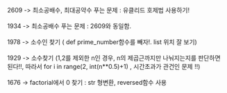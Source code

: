 2609 -> 최소공배수, 최대공약수 푸는 문제 : 유클리드 호제법 사용하기! <br/><br/>
1934 -> 최소공배수 푸는 문제 : 2609와 동일함.<br/><br/>
1978 -> 소수인 찾기 ( def prime_number함수를 빼자!. list 위치 잘 보기)<br/><br/>
1929 -> 소수찾기 (1,2를 제외한 n인 경우, n의 제곱근까지만 나눠지는지를 판단하면 된다!!, 따라서 for i in range(2, int(n**0.5)+1) , 시간초과가 관건인 문제 !!) <br/><br/>
1676 -> factorial에서 0 찾기 : str 형변환, reversed함수 사용 <br/><br/>

